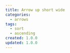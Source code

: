 ```yaml
---
title: Arrow up short wide
categories:
  - arrows
tags:
  - sort
  - ascending
created: 1.0.0
updated: 1.0.0
---
```

